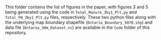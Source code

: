 This folder contains the list of figures in the paper, with figures 3 and 5 being generated using the code in `Total_Manure_3by1_Plt.py` and `Total_FW_3by1_Plt.py` files, respectively. These two python files along with the underlying map boundary shapefile (`Ontario_Boundary_5070.shp`) and data file (`Ontario_30m_Dataset.nc`) are available in the `Code` folder of this repository. 

